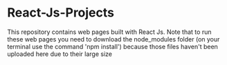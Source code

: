 # React-Js-Projects
This repository contains web pages built with React Js. 
Note that to run these web pages you need to download the node_modules folder (on your terminal use the command 'npm install') because those files haven't been uploaded here due to their large size
